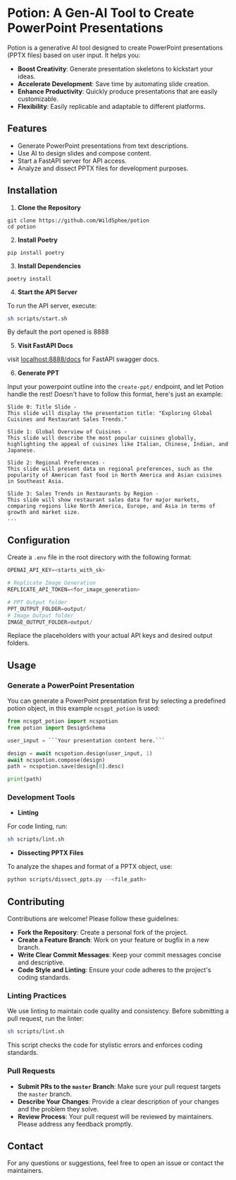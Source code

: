 # Potion: A Gen-AI Tool to Create PowerPoint Presentations

Potion is a generative AI tool designed to create PowerPoint presentations (PPTX files) based on user input. It helps you:

- **Boost Creativity**: Generate presentation skeletons to kickstart your ideas.
- **Accelerate Development**: Save time by automating slide creation.
- **Enhance Productivity**: Quickly produce presentations that are easily customizable.
- **Flexibility**: Easily replicable and adaptable to different platforms.

## Features

- Generate PowerPoint presentations from text descriptions.
- Use AI to design slides and compose content.
- Start a FastAPI server for API access.
- Analyze and dissect PPTX files for development purposes.

## Installation

1. **Clone the Repository**

```
git clone https://github.com/WildSphee/potion
cd potion
```

2. **Install Poetry**

```
pip install poetry
```

3. **Install Dependencies**

```
poetry install
```

4. **Start the API Server**

To run the API server, execute:

```sh
sh scripts/start.sh
```
By default the port opened is 8888

5. **Visit FastAPI Docs**

visit [localhost:8888/docs](localhost:8888/docs) for FastAPI swagger docs.

6. **Generate PPT**

Input your powerpoint outline into the `create-ppt/` endpoint, and let Potion handle the rest!
Doesn't have to follow this format, here's just an example:
```text
Slide 0: Title Slide - 
This slide will display the presentation title: "Exploring Global Cuisines and Restaurant Sales Trends."

Slide 1: Global Overview of Cuisines - 
This slide will describe the most popular cuisines globally, highlighting the appeal of cuisines like Italian, Chinese, Indian, and Japanese.

Slide 2: Regional Preferences - 
This slide will present data on regional preferences, such as the popularity of American fast food in North America and Asian cuisines in Southeast Asia.

Slide 3: Sales Trends in Restaurants by Region - 
This slide will show restaurant sales data for major markets, comparing regions like North America, Europe, and Asia in terms of growth and market size.
...
```


## Configuration

Create a `.env` file in the root directory with the following format:

```py
OPENAI_API_KEY=<starts_with_sk> 

# Replicate Image Generation
REPLICATE_API_TOKEN=<for_image_generation>

# PPT Output folder
PPT_OUTPUT_FOLDER=output/
# Image Output folder
IMAGE_OUTPUT_FOLDER=output/
```

Replace the placeholders with your actual API keys and desired output folders.

## Usage

### Generate a PowerPoint Presentation

You can generate a PowerPoint presentation first by selecting a predefined potion object, in this example `ncsgpt_potion` is used:

```py
from ncsgpt_potion import ncspotion
from potion import DesignSchema

user_input = ```Your presentation content here.```

design = await ncspotion.design(user_input, 1)
await ncspotion.compose(design)
path = ncspotion.save(design[0].desc)

print(path)
```

### Development Tools

- **Linting**

For code linting, run:

```sh
sh scripts/lint.sh
```

- **Dissecting PPTX Files**

To analyze the shapes and format of a PPTX object, use:

```sh
python scripts/dissect_pptx.py --<file_path>
```

## Contributing

Contributions are welcome! Please follow these guidelines:

- **Fork the Repository**: Create a personal fork of the project.
- **Create a Feature Branch**: Work on your feature or bugfix in a new branch.
- **Write Clear Commit Messages**: Keep your commit messages concise and descriptive.
- **Code Style and Linting**: Ensure your code adheres to the project's coding standards.

### Linting Practices

We use linting to maintain code quality and consistency. Before submitting a pull request, run the linter:

```sh
sh scripts/lint.sh
```

This script checks the code for stylistic errors and enforces coding standards.

### Pull Requests

- **Submit PRs to the `master` Branch**: Make sure your pull request targets the `master` branch.
- **Describe Your Changes**: Provide a clear description of your changes and the problem they solve.
- **Review Process**: Your pull request will be reviewed by maintainers. Please address any feedback promptly.

## Contact

For any questions or suggestions, feel free to open an issue or contact the maintainers.
